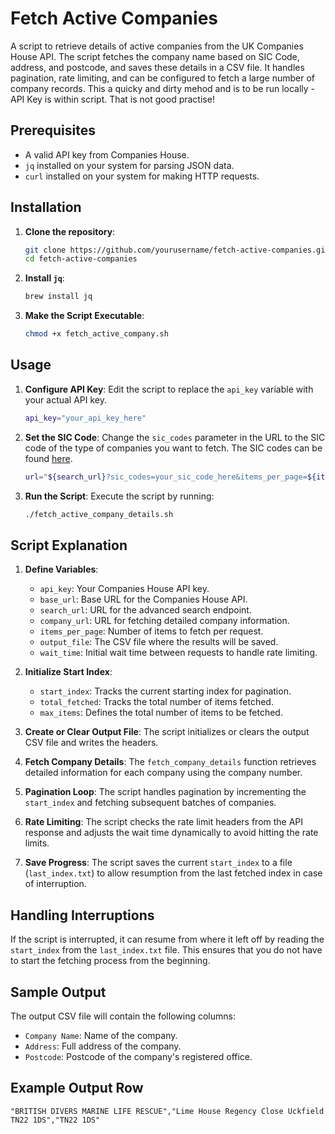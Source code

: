 # Fetch Active Companies

A script to retrieve details of active companies from the UK Companies House API. The script fetches the company name based on SIC Code, address, and postcode, and saves these details in a CSV file. It handles pagination, rate limiting, and can be configured to fetch a large number of company records. This a quicky and dirty mehod and is to be run locally - API Key is within script. That is not good practise! 

## Prerequisites

- A valid API key from Companies House.
- `jq` installed on your system for parsing JSON data.
- `curl` installed on your system for making HTTP requests.

## Installation

1. **Clone the repository**:
   ```bash
   git clone https://github.com/yourusername/fetch-active-companies.git
   cd fetch-active-companies
   ```

2. **Install `jq`**:
   ```bash
   brew install jq
   ```

3. **Make the Script Executable**:
   ```bash
   chmod +x fetch_active_company.sh
   ```

## Usage

1. **Configure API Key**:
   Edit the script to replace the `api_key` variable with your actual API key.
   ```bash
   api_key="your_api_key_here"
   ```

2. **Set the SIC Code**:
   Change the `sic_codes` parameter in the URL to the SIC code of the type of companies you want to fetch. The SIC codes can be found [here](https://resources.companieshouse.gov.uk/sic/).
   ```bash
   url="${search_url}?sic_codes=your_sic_code_here&items_per_page=${items_per_page}&start_index=${start_index}&company_status=active"
   ```

3. **Run the Script**:
   Execute the script by running:
   ```bash
   ./fetch_active_company_details.sh
   ```

## Script Explanation

1. **Define Variables**:
   - `api_key`: Your Companies House API key.
   - `base_url`: Base URL for the Companies House API.
   - `search_url`: URL for the advanced search endpoint.
   - `company_url`: URL for fetching detailed company information.
   - `items_per_page`: Number of items to fetch per request.
   - `output_file`: The CSV file where the results will be saved.
   - `wait_time`: Initial wait time between requests to handle rate limiting.

2. **Initialize Start Index**:
   - `start_index`: Tracks the current starting index for pagination.
   - `total_fetched`: Tracks the total number of items fetched.
   - `max_items`: Defines the total number of items to be fetched.

3. **Create or Clear Output File**:
   The script initializes or clears the output CSV file and writes the headers.

4. **Fetch Company Details**:
   The `fetch_company_details` function retrieves detailed information for each company using the company number.

5. **Pagination Loop**:
   The script handles pagination by incrementing the `start_index` and fetching subsequent batches of companies.

6. **Rate Limiting**:
   The script checks the rate limit headers from the API response and adjusts the wait time dynamically to avoid hitting the rate limits.

7. **Save Progress**:
   The script saves the current `start_index` to a file (`last_index.txt`) to allow resumption from the last fetched index in case of interruption.

## Handling Interruptions

If the script is interrupted, it can resume from where it left off by reading the `start_index` from the `last_index.txt` file. This ensures that you do not have to start the fetching process from the beginning.

## Sample Output

The output CSV file will contain the following columns:
- `Company Name`: Name of the company.
- `Address`: Full address of the company.
- `Postcode`: Postcode of the company's registered office.

## Example Output Row

```
"BRITISH DIVERS MARINE LIFE RESCUE","Lime House Regency Close Uckfield TN22 1DS","TN22 1DS"
```
